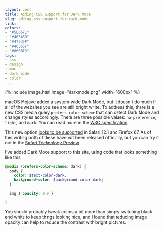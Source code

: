 ```yaml
---
layout: post
title: Adding CSS Support for Dark Mode
slug: adding-css-support-for-dark-mode
link:
colors:
- "#5B6571"
- "#465A6D"
- "#47546F"
- "#46556F"
- "#666B73"
tags:
- css
- design
- mac
- dark mode
- color
---
```


{% include image.html image="darkmode.png" width="600px" %}

macOS Mojave added a system-wide Dark Mode, but it doesn't do much if all of the websites you see are still bright white. To address this, there is a new CSS media query `prefers-color-scheme` that can detect Dark Mode and change styles accordingly. There are three possible values: `no-preference`, `light`, and `dark`. You can read more in the [W3C specification](https://drafts.csswg.org/mediaqueries-5/#prefers-color-scheme).

This new option [looks to be supported](https://caniuse.com/#feat=prefers-color-scheme) in Safari 12.1 and Firefox 67. As of this writing both of these have not been released officially, but you can try it out in the [Safari Technology Preview](https://developer.apple.com/safari/technology-preview/)

<!-- more -->

I've added Dark Mode support to this site, using code that looks something like this

```scss
@media (prefers-color-scheme: dark) {
  body {
    color: $text-color-dark;
    background-color: $background-color-dark;
  }

  img { opacity: 0.9 }

}
```

You should probably tweak colors a bit more than simply switching black and white to keep things looking nice, and I found that reducing image opacity can help to reduce the contrast with bright pictures.
